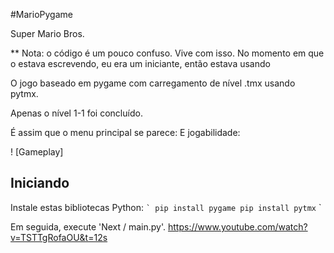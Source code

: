 #MarioPygame

 Super Mario Bros.




** Nota: o código é um pouco confuso. Vive com isso.
No momento em que o estava escrevendo, eu era um iniciante, então estava usando


O jogo baseado em pygame com carregamento de nível .tmx usando pytmx.

Apenas o nível 1-1 foi concluído.

É assim que o menu principal se parece:
E jogabilidade:

! [Gameplay] 
## Iniciando
Instale estas bibliotecas Python:
`` `
pip install pygame
pip install pytmx
`` `

 Em seguida, execute 'Next / main.py'.
https://www.youtube.com/watch?v=TSTTgRofaOU&t=12s
